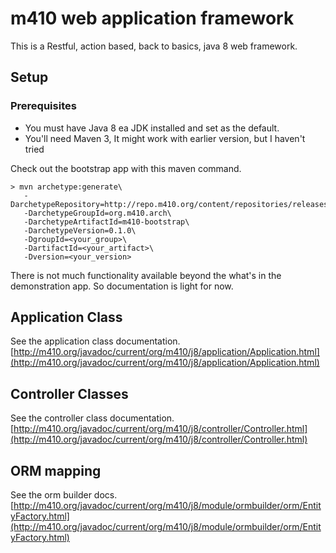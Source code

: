 # m410 web application framework

This is a Restful, action based, back to basics, java 8 web framework.

## Setup

### Prerequisites

  * You must have Java 8 ea JDK installed and set as the default.
  * You'll need Maven 3, It might work with earlier version, but I haven't tried

Check out the bootstrap app with this maven command.

    > mvn archetype:generate\
       -DarchetypeRepository=http://repo.m410.org/content/repositories/releases\
       -DarchetypeGroupId=org.m410.arch\
       -DarchetypeArtifactId=m410-bootstrap\
       -DarchetypeVersion=0.1.0\
       -DgroupId=<your_group>\
       -DartifactId=<your_artifact>\
       -Dversion=<your_version>

There is not much functionality available beyond the what's in the demonstration app. So documentation is
light for now.


## Application Class
See the application class documentation.
[http://m410.org/javadoc/current/org/m410/j8/application/Application.html](http://m410.org/javadoc/current/org/m410/j8/application/Application.html)


## Controller Classes
See the controller class documentation.
[http://m410.org/javadoc/current/org/m410/j8/controller/Controller.html](http://m410.org/javadoc/current/org/m410/j8/controller/Controller.html)


## ORM mapping
See the orm builder docs.
[http://m410.org/javadoc/current/org/m410/j8/module/ormbuilder/orm/EntityFactory.html](http://m410.org/javadoc/current/org/m410/j8/module/ormbuilder/orm/EntityFactory.html)



